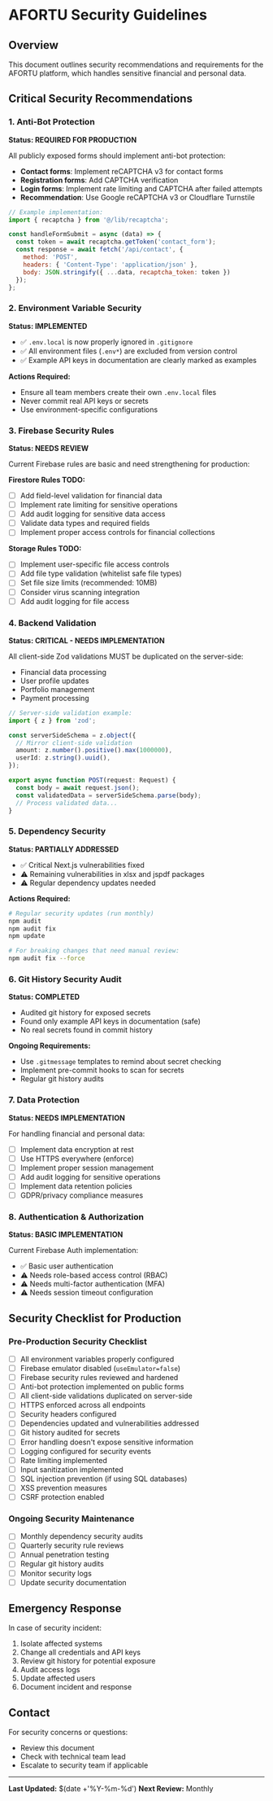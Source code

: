 # AFORTU Security Guidelines

## Overview
This document outlines security recommendations and requirements for the AFORTU platform, which handles sensitive financial and personal data.

## Critical Security Recommendations

### 1. Anti-Bot Protection
**Status: REQUIRED FOR PRODUCTION**

All publicly exposed forms should implement anti-bot protection:
- **Contact forms**: Implement reCAPTCHA v3 for contact forms
- **Registration forms**: Add CAPTCHA verification
- **Login forms**: Implement rate limiting and CAPTCHA after failed attempts
- **Recommendation**: Use Google reCAPTCHA v3 or Cloudflare Turnstile

```javascript
// Example implementation:
import { recaptcha } from '@/lib/recaptcha';

const handleFormSubmit = async (data) => {
  const token = await recaptcha.getToken('contact_form');
  const response = await fetch('/api/contact', {
    method: 'POST',
    headers: { 'Content-Type': 'application/json' },
    body: JSON.stringify({ ...data, recaptcha_token: token })
  });
};
```

### 2. Environment Variable Security
**Status: IMPLEMENTED**

- ✅ `.env.local` is now properly ignored in `.gitignore`
- ✅ All environment files (`.env*`) are excluded from version control
- ✅ Example API keys in documentation are clearly marked as examples

**Actions Required:**
- Ensure all team members create their own `.env.local` files
- Never commit real API keys or secrets
- Use environment-specific configurations

### 3. Firebase Security Rules
**Status: NEEDS REVIEW**

Current Firebase rules are basic and need strengthening for production:

**Firestore Rules TODO:**
- [ ] Add field-level validation for financial data
- [ ] Implement rate limiting for sensitive operations
- [ ] Add audit logging for sensitive data access
- [ ] Validate data types and required fields
- [ ] Implement proper access controls for financial collections

**Storage Rules TODO:**
- [ ] Implement user-specific file access controls
- [ ] Add file type validation (whitelist safe file types)
- [ ] Set file size limits (recommended: 10MB)
- [ ] Consider virus scanning integration
- [ ] Add audit logging for file access

### 4. Backend Validation
**Status: CRITICAL - NEEDS IMPLEMENTATION**

All client-side Zod validations MUST be duplicated on the server-side:
- Financial data processing
- User profile updates
- Portfolio management
- Payment processing

```typescript
// Server-side validation example:
import { z } from 'zod';

const serverSideSchema = z.object({
  // Mirror client-side validation
  amount: z.number().positive().max(1000000),
  userId: z.string().uuid(),
});

export async function POST(request: Request) {
  const body = await request.json();
  const validatedData = serverSideSchema.parse(body);
  // Process validated data...
}
```

### 5. Dependency Security
**Status: PARTIALLY ADDRESSED**

- ✅ Critical Next.js vulnerabilities fixed
- ⚠️ Remaining vulnerabilities in xlsx and jspdf packages
- ⚠️ Regular dependency updates needed

**Actions Required:**
```bash
# Regular security updates (run monthly)
npm audit
npm audit fix
npm update

# For breaking changes that need manual review:
npm audit fix --force
```

### 6. Git History Security Audit
**Status: COMPLETED**

- Audited git history for exposed secrets
- Found only example API keys in documentation (safe)
- No real secrets found in commit history

**Ongoing Requirements:**
- Use `.gitmessage` templates to remind about secret checking
- Implement pre-commit hooks to scan for secrets
- Regular git history audits

### 7. Data Protection
**Status: NEEDS IMPLEMENTATION**

For handling financial and personal data:
- [ ] Implement data encryption at rest
- [ ] Use HTTPS everywhere (enforce)
- [ ] Implement proper session management
- [ ] Add audit logging for sensitive operations
- [ ] Implement data retention policies
- [ ] GDPR/privacy compliance measures

### 8. Authentication & Authorization
**Status: BASIC IMPLEMENTATION**

Current Firebase Auth implementation:
- ✅ Basic user authentication
- ⚠️ Needs role-based access control (RBAC)
- ⚠️ Needs multi-factor authentication (MFA)
- ⚠️ Needs session timeout configuration

## Security Checklist for Production

### Pre-Production Security Checklist
- [ ] All environment variables properly configured
- [ ] Firebase emulator disabled (`useEmulator=false`)
- [ ] Firebase security rules reviewed and hardened
- [ ] Anti-bot protection implemented on public forms
- [ ] All client-side validations duplicated on server-side
- [ ] HTTPS enforced across all endpoints
- [ ] Security headers configured
- [ ] Dependencies updated and vulnerabilities addressed
- [ ] Git history audited for secrets
- [ ] Error handling doesn't expose sensitive information
- [ ] Logging configured for security events
- [ ] Rate limiting implemented
- [ ] Input sanitization implemented
- [ ] SQL injection prevention (if using SQL databases)
- [ ] XSS prevention measures
- [ ] CSRF protection enabled

### Ongoing Security Maintenance
- [ ] Monthly dependency security audits
- [ ] Quarterly security rule reviews
- [ ] Annual penetration testing
- [ ] Regular git history audits
- [ ] Monitor security logs
- [ ] Update security documentation

## Emergency Response
In case of security incident:
1. Isolate affected systems
2. Change all credentials and API keys
3. Review git history for potential exposure
4. Audit access logs
5. Update affected users
6. Document incident and response

## Contact
For security concerns or questions:
- Review this document
- Check with technical team lead
- Escalate to security team if applicable

---
**Last Updated:** $(date +'%Y-%m-%d')
**Next Review:** Monthly